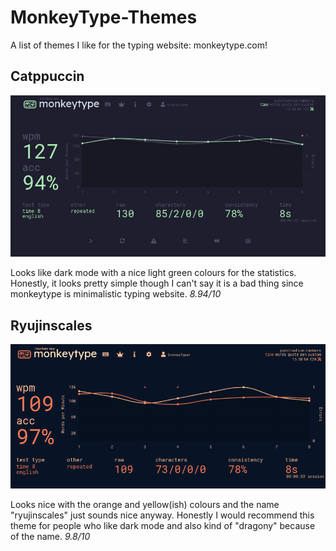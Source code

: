 # MonkeyType-Themes
A list of themes I like for the typing website: monkeytype.com!


## Catppuccin
![catppuccin](https://raw.githubusercontent.com/StackUnderflow1617/MonkeyType-Themes/src/CATPPUCCIN.png)

Looks like dark mode with a nice light green colours for the statistics. Honestly, it looks pretty simple though I can't say it is a bad thing since monkeytype is minimalistic typing website. *8.94/10*

## Ryujinscales
![ryujinscales](https://raw.githubusercontent.com/StackUnderflow1617/MonkeyType-Themes/src/RYUJINSCALES.png)

Looks nice with the orange and yellow(ish) colours and the name "ryujinscales" just sounds nice anyway. Honestly I would recommend this theme for people who like dark mode and also kind of "dragony" because of the name. *9.8/10*
